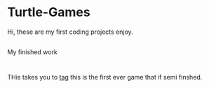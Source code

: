 # Turtle-Games
Hi, these are my first coding projects 
enjoy.
##
My finished work
#
THis takes you to [tag](https://that-one-coder-0.github.io/Turtle-games/tag.html) this is the first ever game that if semi finshed.

